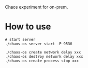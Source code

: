 Chaos experiment for on-prem.


# How to use

```
# start server
./chaos-os server start -P 9530

./chaos-os create network delay xxx
./chaos-os destroy network delay xxx
./chaos-os create process stop xxx
```
